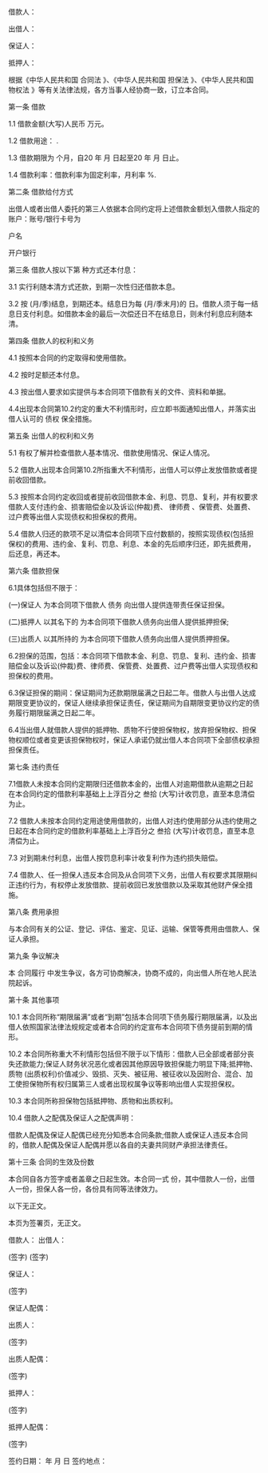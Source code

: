 
 


借款人：


出借人：


保证人：


抵押人：


根据《中华人民共和国
合同法
》、《中华人民共和国
担保法
》、《中华人民共和国
物权法
》等有关法律法规，各方当事人经协商一致，订立本合同。


第一条 借款


1.1 借款金额(大写)人民币 万元。


1.2 借款用途： .


1.3 借款期限为 个月，自20    年 月 日起至20     年 月 日止。


1.4 借款利率：借款利率为固定利率，月利率 %.


第二条 借款给付方式


出借人或者出借人委托的第三人依据本合同约定将上述借款金额划入借款人指定的账户：账号/银行卡号为


户名


开户银行


第三条 借款人按以下第 种方式还本付息：


3.1 实行利随本清方式还款，到期一次性归还借款本息。


3.2 按 (月/季)结息，到期还本。结息日为每 (月/季末月)的 日。借款人须于每一结息日支付利息。如借款本金的最后一次偿还日不在结息日，则未付利息应利随本清。


第四条 借款人的权利和义务


4.1 按照本合同的约定取得和使用借款。


4.2 按时足额还本付息。


4.3 按出借人要求如实提供与本合同项下借款有关的文件、资料和单据。


4.4出现本合同第10.2约定的重大不利情形时，应立即书面通知出借人，并落实出借人认可的
债权
保全措施。


第五条 出借人的权利和义务


5.1 有权了解并检查借款人基本情况、借款使用情况、保证人情况。


5.2 借款人出现本合同第10.2所指重大不利情形，出借人可以停止发放借款或者提前收回借款。


5.3 按照本合同约定收回或者提前收回借款本金、利息、罚息、复利，并有权要求借款人支付违约金、损害赔偿金以及诉讼(仲裁)费、
律师费
、保管费、处置费、过户费等出借人实现债权和担保权的费用。


5.4 借款人归还的款项不足以清偿本合同项下应付数额的，按照实现债权(包括担保权)的费用、违约金、复利、罚息、利息、本金的先后顺序归还，即先抵费用，后还息，再还本。


第六条 借款担保


6.1具体包括但不限于：


(一)保证人 为本合同项下借款人
债务
向出借人提供连带责任保证担保。


(二)抵押人 以其名下的 为本合同项下借款人债务向出借人提供抵押担保;


(三)出质人 以其所持的 为本合同项下借款人债务向出借人提供质押担保。


6.2担保的范围，包括：本合同项下借款本金、利息、罚息、复利、违约金、损害赔偿金以及诉讼(仲裁)费、律师费、保管费、处置费、过户费等出借人实现债权和担保权的费用。


6.3保证担保的期间：保证期间为还款期限届满之日起二年。借款人与出借人达成期限变更协议的，保证人继续承担保证责任，保证期间为自期限变更协议约定的债务履行期限届满之日起二年。


6.4当出借人就借款人提供的抵押物、质物不行使担保物权，放弃担保物权、担保物权顺位或者变更该担保物权时，保证人承诺仍就出借人本合同项下全部债权承担担保责任。


第七条 违约责任


7.1借款人未按本合同约定期限归还借款本金的，出借人对逾期借款从逾期之日起在本合同约定的借款利率基础上上浮百分之 叁拾 (大写)计收罚息，直至本息清偿为止。


7.2 借款人未按本合同约定用途使用借款的，出借人对违约使用部分从违约使用之日起在本合同约定的借款利率基础上上浮百分之 叁拾 (大写)计收罚息，直至本息清偿为止。


7.3 对到期未付利息，出借人按罚息利率计收复利作为违约损失赔偿。


7.4 借款人、任一担保人违反本合同及从合同项下义务，出借人有权要求其限期纠正违约行为，有权停止发放借款、提前收回已发放借款以及采取其他财产保全措施。


第八条 费用承担


与本合同有关的公证、登记、评估、鉴定、见证、运输、保管等费用由借款人、保证人承担。


第九条 争议解决


本
合同履行
中发生争议，各方可协商解决，协商不成的，向出借人所在地人民法院起诉。


第十条 其他事项


10.1 本合同所称“期限届满”或者“到期”包括本合同项下债务履行期限届满，以及出借人依照国家法律法规规定或者本合同的约定宣布本合同项下债务提前到期的情形。


10.2 本合同所称重大不利情形包括但不限于以下情形：借款人已全部或者部分丧失还款能力;保证人财务状况恶化或者因其他原因导致担保能力明显下降;抵押物、质物 (出质权利)价值减少、毁损、灭失、被征用、被征收以及因附合、混合、加工使担保物所有权归属第三人或者出现权属争议等影响出借人实现担保权。


10.3 本合同所称担保物包括抵押物、质物和出质权利。


10.4 借款人之配偶及保证人之配偶声明：


借款人配偶及保证人配偶已经充分知悉本合同条款;借款人或保证人违反本合同的，借款人配偶及保证人配偶并愿以各自的夫妻共同财产承担法律责任。


第十三条 合同的生效及份数


本合同自各方签字或者盖章之日起生效。本合同一式 份，其中借款人一份，出借人一份，担保人各一份，各份具有同等法律效力。


以下无正文。


本页为签署页，无正文。


借款人： 出借人：


(签字) (签字)


保证人：


(签字)


保证人配偶：


出质人：


(签字)


出质人配偶：


(签字)


抵押人：


(签字)


抵押人配偶：


(签字)


签约日期： 年 月 日 签约地点：
 


 

 
 
 
 
 
  


  
 

  


  


  
 
 
 
 

